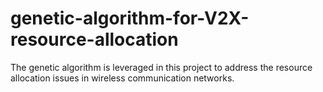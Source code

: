 # genetic-algorithm-for-V2X-resource-allocation
The genetic algorithm is leveraged in this project to address the resource allocation issues in wireless communication networks.
